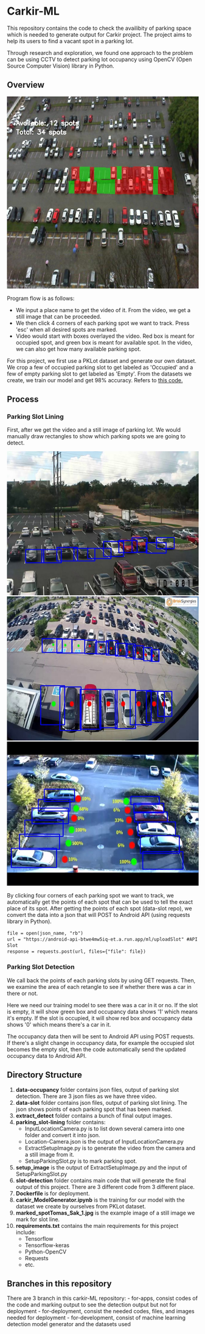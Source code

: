 # Carkir-ML

This repository contains the code to check the availibity of parking space which
is needed to generate output for Carkir project. The project aims to help its users
to find a vacant spot in a parking lot. 

Through research and exploration, we found one approach to the problem can be 
using CCTV to detect parking lot occupancy using OpenCV (Open Source Computer 
Vision) library in Python. 

## Overview
<!-- ![image](https://user-images.githubusercontent.com/105625833/173252399-09cd57d7-bc5e-4bd5-bac9-a2e9b68ce894.png) -->
![image](https://github.com/Carkir/carkir-ML/blob/064afc24740abf5a8ababb54b1c57b5b70a0e237/with_marking.jpg)

Program flow is as follows:
- We input a place name to get the video of it. From the video, we get 
a still image that can be proceeded.
- We then click 4 corners of each parking spot we want to track. Press 'esc' 
when all desired spots are marked.
- Video would start with boxes overlayed the video. Red box is meant for 
occupied spot, and green box is meant for available spot. In the video, we can 
also get how many available parking spot.

For this project, we first use a PKLot dataset and generate our own dataset.
We crop a few of occupied parking slot to get labeled as 'Occupied' and a few of
empty parking slot to get labeled as 'Empty'. From the datasets we create, we 
train our model and get 98% accuracy. Refers to [this code.](https://github.com/Carkir/carkir-ML/blob/for-apps/carkir_ModelGenerator.ipynb)

## Process
### Parking Slot Lining
First, after we get the video and a still image of parking lot. We would manually
draw rectangles to show which parking spots we are going to detect. 

<!-- ![image](https://user-images.githubusercontent.com/105625833/173252570-de8ff397-8407-4c73-93bf-f769ea779ab1.png) -->
![image](https://github.com/Carkir/carkir-ML/blob/064afc24740abf5a8ababb54b1c57b5b70a0e237/marked_spotBLK-HDPTZ12_1.jpg)
![image](https://github.com/Carkir/carkir-ML/blob/064afc24740abf5a8ababb54b1c57b5b70a0e237/marked_spotBrisk_Synergies_1.jpg)
![image](https://github.com/Carkir/carkir-ML/blob/064afc24740abf5a8ababb54b1c57b5b70a0e237/marked_spotTomas_Sak_1.jpg)

By clicking four corners of each parking spot we want to track, we automatically 
get the points of each spot that can be used to tell the exact place of its spot. After getting the points of each spot (data-slot repo), we convert the data into a json that will
POST to Android API (using requests library in Python).
```
file = open(json_name, "rb")
url = "https://android-api-btwe4mw5iq-et.a.run.app/ml/uploadSlot" #API Slot
response = requests.post(url, files={"file": file})
```

### Parking Slot Detection
We call back the points of each parking slots by using GET requests. Then, we 
examine the area of each retangle to see if whether there was a car in there or 
not. 

Here we need our training model to see there was a car in it or no. If the slot is
empty, it will show green box and occupancy data shows '1' which means it's empty.
If the slot is occupied, it will show red box and occupancy data shows '0' which
means there's a car in it.


The occupancy data then will be sent to Android API using POST requests. 
If there's a slight change in occupancy data, for example the occupied slot becomes
the empty slot, then the code automatically send the updated occupancy data to 
Android API.


## Directory Structure
1. **data-occupancy** folder contains json files, output of parking slot detection. There are 3 json files as we have three video.
2. **data-slot** folder contains json files, output of parking slot lining. The json shows points of each parking spot that has been marked.
3. **extract_detect** folder contains a bunch of final output images.
4. **parking_slot-lining** folder contains:
   - InputLocationCamera.py is to list down several camera into one folder and convert it into json.
   - Location-Camera.json is the output of InputLocationCamera.py
   - ExtractSetupImage.py is to generate the video from the camera and a still image from it.
   - SetupParkingSlot.py is to mark parking spot.
5. **setup_image** is the output of ExtractSetupImage.py and the input of SetupParkingSlot.py
6. **slot-detection** folder contains main code that will generate the final output of this project. There are 3 different code from 3 different place.
7. **Dockerfile** is for deployment.
8. **carkir_ModelGenerator.ipynb** is the training for our model with the dataset we create by ourselves from PKLot dataset.
9. **marked_spotTomas_Sak_1.jpg** is the example image of a still image we mark for slot line.
10. **requirements.txt** contains the main requirements for this project include:
    - Tensorflow
    - Tensorflow-keras
    - Python-OpenCV
    - Requests
    - etc.
 
 ## Branches in this repository
 There are 3 branch in this carkir-ML repository:
    - for-apps, consist codes of the code and marking output to see the detection output but not for deployment
    - for-deployment, consist the needed codes, files, and images needed for deployment
    - for-development, consist of machine learning detection model generator and the datasets used
 


